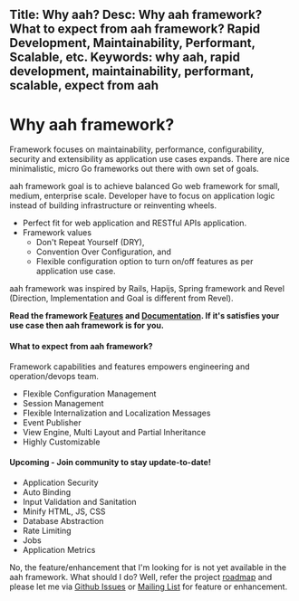 Title: Why aah?
Desc: Why aah framework? What to expect from aah framework? Rapid Development, Maintainability, Performant, Scalable, etc.
Keywords: why aah, rapid development, maintainability, performant, scalable, expect from aah
---
# Why aah framework?

Framework focuses on maintainability, performance, configurability, security and extensibility as application use cases expands. There are nice minimalistic, micro Go frameworks out there with own set of goals.

aah framework goal is to achieve balanced Go web framework for small, medium, enterprise scale. Developer have to focus on application logic instead of building infrastructure or reinventing wheels.

  * Perfect fit for web application and RESTful APIs application.
  * Framework values
      * Don't Repeat Yourself (DRY),
      * Convention Over Configuration, and
      * Flexible configuration option to turn on/off features as per application use case.

aah framework was inspired by Rails, Hapijs, Spring framework and Revel (Direction, Implementation and Goal is different from Revel).

**Read the framework [Features](/features.html) and [Documentation](https://docs.aahframework.org). If it's satisfies your use case then aah framework is for you.**

#### What to expect from aah framework?
Framework capabilities and features empowers engineering and operation/devops team.

* Flexible Configuration Management
* Session Management
* Flexible Internalization and Localization Messages
* Event Publisher
* View Engine, Multi Layout and Partial Inheritance
* Highly Customizable

#### Upcoming - Join community to stay update-to-date!
* Application Security
* Auto Binding
* Input Validation and Sanitation
* Minify HTML, JS, CSS
* Database Abstraction
* Rate Limiting
* Jobs
* Application Metrics

No, the feature/enhancement that I'm looking for is not yet available in the aah framework. What should I do?  Well, refer the project [roadmap](https://github.com/go-aah/aah/projects/3) and please let me via [Github Issues](https://github.com/go-aah/aah/issues) or [Mailing List](https://groups.google.com/forum/#!forum/aahframework) for feature or enhancement.
